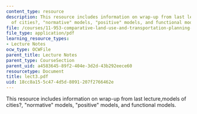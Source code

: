 ```yaml
---
content_type: resource
description: This resource includes information on wrap-up from last lecture,models
  of cities?, "normative" models, "positive" models, and functional models.
file: /courses/11-953-comparative-land-use-and-transportation-planning-spring-2006/18cc8a155c474d5d8091207f2766462e_lect3.pdf
file_type: application/pdf
learning_resource_types:
- Lecture Notes
ocw_type: OCWFile
parent_title: Lecture Notes
parent_type: CourseSection
parent_uid: a4583645-89f2-404e-3d2d-43b292eece60
resourcetype: Document
title: lect3.pdf
uid: 18cc8a15-5c47-4d5d-8091-207f2766462e
---
```

This resource includes information on wrap-up from last lecture,models of cities?, "normative" models, "positive" models, and functional models.


